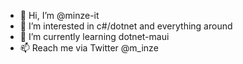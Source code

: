 - 👋 Hi, I’m @minze-it
- 👀 I’m interested in c#/dotnet and everything around
- 🌱 I’m currently learning dotnet-maui
- 📫 Reach me via Twitter @m_inze

<!---
minze-it/minze-it is a ✨ special ✨ repository because its `README.md` (this file) appears on your GitHub profile.
You can click the Preview link to take a look at your changes.
--->
